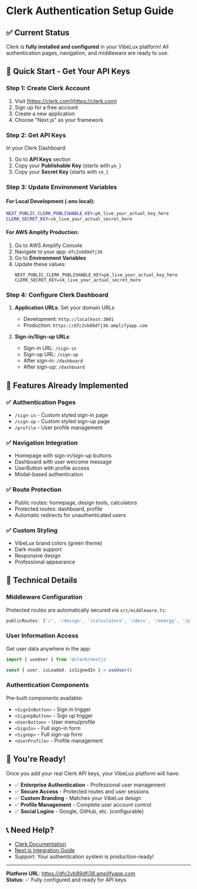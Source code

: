 # Clerk Authentication Setup Guide

## ✅ Current Status
Clerk is **fully installed and configured** in your VibeLux platform! All authentication pages, navigation, and middleware are ready to use.

## 🚀 Quick Start - Get Your API Keys

### Step 1: Create Clerk Account
1. Visit [https://clerk.com](https://clerk.com)
2. Sign up for a free account
3. Create a new application
4. Choose "Next.js" as your framework

### Step 2: Get API Keys
In your Clerk Dashboard:
1. Go to **API Keys** section
2. Copy your **Publishable Key** (starts with `pk_`)
3. Copy your **Secret Key** (starts with `sk_`)

### Step 3: Update Environment Variables

#### For Local Development (.env.local):
```bash
NEXT_PUBLIC_CLERK_PUBLISHABLE_KEY=pk_live_your_actual_key_here
CLERK_SECRET_KEY=sk_live_your_actual_secret_here
```

#### For AWS Amplify Production:
1. Go to AWS Amplify Console
2. Navigate to your app: `dfc2vb89dfj38`
3. Go to **Environment Variables**
4. Update these values:
   ```
   NEXT_PUBLIC_CLERK_PUBLISHABLE_KEY=pk_live_your_actual_key_here
   CLERK_SECRET_KEY=sk_live_your_actual_secret_here
   ```

### Step 4: Configure Clerk Dashboard
1. **Application URLs**: Set your domain URLs
   - Development: `http://localhost:3001`
   - Production: `https://dfc2vb89dfj38.amplifyapp.com`

2. **Sign-in/Sign-up URLs**:
   - Sign-in URL: `/sign-in`
   - Sign-up URL: `/sign-up`
   - After sign-in: `/dashboard`
   - After sign-up: `/dashboard`

## 🎯 Features Already Implemented

### ✅ Authentication Pages
- `/sign-in` - Custom styled sign-in page
- `/sign-up` - Custom styled sign-up page  
- `/profile` - User profile management

### ✅ Navigation Integration
- Homepage with sign-in/sign-up buttons
- Dashboard with user welcome message
- UserButton with profile access
- Modal-based authentication

### ✅ Route Protection
- Public routes: homepage, design tools, calculators
- Protected routes: dashboard, profile
- Automatic redirects for unauthenticated users

### ✅ Custom Styling
- VibeLux brand colors (green theme)
- Dark mode support
- Responsive design
- Professional appearance

## 🔧 Technical Details

### Middleware Configuration
Protected routes are automatically secured via `src/middleware.ts`:
```typescript
publicRoutes: ['/', '/design', '/calculators', '/docs', '/energy', '/plant-health', '/cad-viewer']
```

### User Information Access
Get user data anywhere in the app:
```typescript
import { useUser } from '@clerk/nextjs'

const { user, isLoaded, isSignedIn } = useUser()
```

### Authentication Components
Pre-built components available:
- `<SignInButton>` - Sign in trigger
- `<SignUpButton>` - Sign up trigger  
- `<UserButton>` - User menu/profile
- `<SignIn>` - Full sign-in form
- `<SignUp>` - Full sign-up form
- `<UserProfile>` - Profile management

## 🎊 You're Ready!

Once you add your real Clerk API keys, your VibeLux platform will have:
- ✅ **Enterprise Authentication** - Professional user management
- ✅ **Secure Access** - Protected routes and user sessions
- ✅ **Custom Branding** - Matches your VibeLux design
- ✅ **Profile Management** - Complete user account control
- ✅ **Social Logins** - Google, GitHub, etc. (configurable)

## 📞 Need Help?
- [Clerk Documentation](https://clerk.com/docs)
- [Next.js Integration Guide](https://clerk.com/docs/quickstarts/nextjs)
- Support: Your authentication system is production-ready!

---
**Platform URL**: https://dfc2vb89dfj38.amplifyapp.com  
**Status**: ✅ Fully configured and ready for API keys